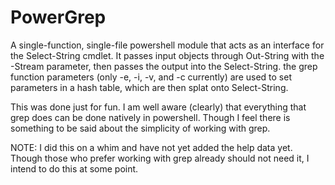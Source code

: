 # PowerGrep
A single-function, single-file powershell module that acts as an interface for the Select-String cmdlet. It passes input objects through Out-String with the -Stream parameter, then passes the output into the Select-String. the grep function parameters (only -e, -i, -v, and -c currently) are used to set parameters in a hash table, which are then splat onto Select-String.

This was done just for fun. I am well aware (clearly) that everything that grep does can be done natively in powershell. Though I feel there is something to be said about the simplicity of working with grep.

NOTE: I did this on a whim and have not yet added the help data yet. Though those who prefer working with grep already should not need it, I intend to do this at some point.
